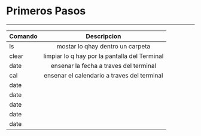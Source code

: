# Primeros Pasos
***


| Comando        | Descripcion    |
| ------------- |:-------------: |
| ls      | mostar lo qhay dentro un carpeta |
| clear      | limpiar lo q hay por la pantalla del Terminal      |
| date |  ensenar la fecha a traves del terminal     |
| cal |  ensenar el calendario a traves del terminal     |
| date |       |
| date |       |
| date |       |
| date |       |
| date |       |
